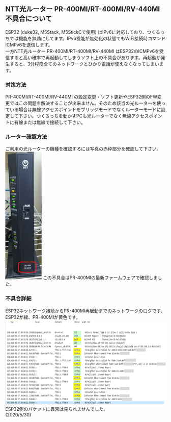 ## NTT光ルーター PR-400MI/RT-400MI/RV-440MI 不具合について
ESP32 (duke32, M5Stack, M5StickCで使用) はIPv6に対応しており、つくるっちでは機能を無効にしてます。IPv6機能が無効化の状態でもWiFi接続時コマンドICMPv6を送信します。  
一方NTT光ルーター PR-400MI/RT-400MI/RV-440MI はESP32のICMPv6を受信すると高い確率で再起動してしまうソフト上の不具合があります。再起動が発生すると、3分程度全てのネットワークとひかり電話が使えなくなってしまいます。

### 対策方法
PR-400MI/RT-400MI/RV-440MI の設定変更・ソフト更新やESP32側のFW変更ではこの問題を解決することが出来ません。そのため該当の光ルーターを使っている場合は無線アクセスポイントをブリッジモードでなくルーターモードに設定して下さい。つくるっちを動かすPCも光ルーターでなく無線アクセスポイントに有線または無線で接続して下さい。

### ルーター確認方法
ご利用の光ルーターの機種を確認するには写真の赤枠部分を確認して下さい。  
<img src="images/PR-400MI.jpg" width="114" height="400">
この不具合はPR-400MIの最新ファームウェアで確認しました。

### 不具合詳細
ESP32ネットワーク接続からPR-400MI再起動までのネットワークのログです、ESP32が緑、PR-400MIが黄色です。
<img src="images/RouterReboot.png" title="attach:cat" width="846" height="265">  
ESP32側のパケットに異常は見られませんでした。  
(2020/5/30)
